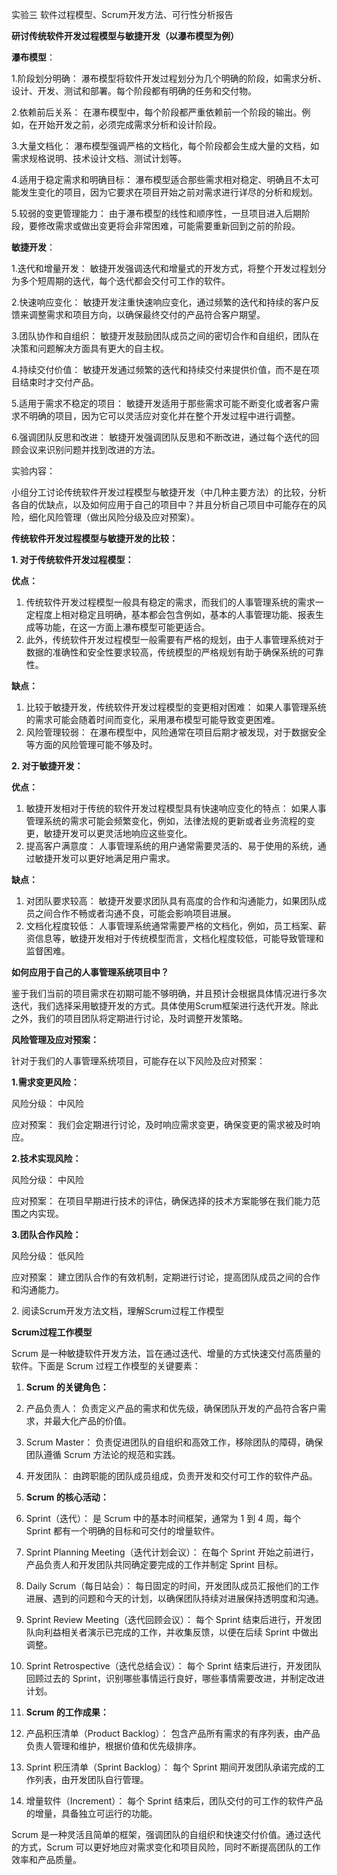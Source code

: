 ﻿实验三  软件过程模型<a name="_hlk129292765"></a>、Scrum开发方法、可行性分析报告

**研讨传统软件开发过程模型与敏捷开发（以瀑布模型为例）**

**瀑布模型**：

1\.阶段划分明确： 瀑布模型将软件开发过程划分为几个明确的阶段，如需求分析、设计、开发、测试和部署。每个阶段都有明确的任务和交付物。

2\.依赖前后关系： 在瀑布模型中，每个阶段都严重依赖前一个阶段的输出。例如，在开始开发之前，必须完成需求分析和设计阶段。

3\.大量文档化： 瀑布模型强调严格的文档化，每个阶段都会生成大量的文档，如需求规格说明、技术设计文档、测试计划等。

4\.适用于稳定需求和明确目标： 瀑布模型适合那些需求相对稳定、明确且不太可能发生变化的项目，因为它要求在项目开始之前对需求进行详尽的分析和规划。

5\.较弱的变更管理能力： 由于瀑布模型的线性和顺序性，一旦项目进入后期阶段，要修改需求或做出变更将会非常困难，可能需要重新回到之前的阶段。

**敏捷开发**：

1\.迭代和增量开发： 敏捷开发强调迭代和增量式的开发方式，将整个开发过程划分为多个短周期的迭代，每个迭代都会交付可工作的软件。

2\.快速响应变化： 敏捷开发注重快速响应变化，通过频繁的迭代和持续的客户反馈来调整需求和项目方向，以确保最终交付的产品符合客户期望。

3\.团队协作和自组织： 敏捷开发鼓励团队成员之间的密切合作和自组织，团队在决策和问题解决方面具有更大的自主权。

4\.持续交付价值： 敏捷开发通过频繁的迭代和持续交付来提供价值，而不是在项目结束时才交付产品。

5\.适用于需求不稳定的项目： 敏捷开发适用于那些需求可能不断变化或者客户需求不明确的项目，因为它可以灵活应对变化并在整个开发过程中进行调整。

6\.强调团队反思和改进： 敏捷开发强调团队反思和不断改进，通过每个迭代的回顾会议来识别问题并找到改进的方法。

实验内容：

小组分工讨论传统软件开发过程模型与敏捷开发（中几种主要方法）的比较，分析各自的优缺点，以及如何应用于自己的项目中？并且分析自己项目中可能存在的风险，细化风险管理（做出风险分级及应对预案）。

**传统软件开发过程模型与敏捷开发的比较：**

**1. 对于传统软件开发过程模型：**

**优点：**

1. 传统软件开发过程模型一般具有稳定的需求，而我们的人事管理系统的需求一定程度上相对稳定且明确，基本都会包含例如，基本的人事管理功能、报表生成等功能，在这一方面上瀑布模型可能更适合。
1. 此外，传统软件开发过程模型一般需要有严格的规划，由于人事管理系统对于数据的准确性和安全性要求较高，传统模型的严格规划有助于确保系统的可靠性。

**缺点：**

1. 比较于敏捷开发，传统软件开发过程模型的变更相对困难： 如果人事管理系统的需求可能会随着时间而变化，采用瀑布模型可能导致变更困难。
1. 风险管理较弱： 在瀑布模型中，风险通常在项目后期才被发现，对于数据安全等方面的风险管理可能不够及时。

**2. 对于敏捷开发：**

**优点：**

1. 敏捷开发相对于传统的软件开发过程模型具有快速响应变化的特点： 如果人事管理系统的需求可能会频繁变化，例如，法律法规的更新或者业务流程的变更，敏捷开发可以更灵活地响应这些变化。
1. 提高客户满意度： 人事管理系统的用户通常需要灵活的、易于使用的系统，通过敏捷开发可以更好地满足用户需求。

**缺点：**

1. 对团队要求较高： 敏捷开发要求团队具有高度的合作和沟通能力，如果团队成员之间合作不畅或者沟通不良，可能会影响项目进展。
1. 文档化程度较低： 人事管理系统通常需要严格的文档化，例如，员工档案、薪资信息等，敏捷开发相对于传统模型而言，文档化程度较低，可能导致管理和监督困难。

**如何应用于自己的人事管理系统项目中？**

鉴于我们当前的项目需求在初期可能不够明确，并且预计会根据具体情况进行多次迭代，我们选择采用敏捷开发的方式。具体使用Scrum框架进行迭代开发。除此之外，我们的项目团队将定期进行讨论，及时调整开发策略。

**风险管理及应对预案：**

针对于我们的人事管理系统项目，可能存在以下风险及应对预案：

**1.需求变更风险：**

风险分级： 中风险

应对预案： 我们会定期进行讨论，及时响应需求变更，确保变更的需求被及时响应。

**2.技术实现风险：**

风险分级： 中风险

应对预案： 在项目早期进行技术的评估，确保选择的技术方案能够在我们能力范围之内实现。

**3.团队合作风险：**

风险分级： 低风险

应对预案： 建立团队合作的有效机制，定期进行讨论，提高团队成员之间的合作和沟通能力。

2\. 阅读Scrum开发方法文档，理解Scrum过程工作模型   

**Scrum过程工作模型**

Scrum 是一种敏捷软件开发方法，旨在通过迭代、增量的方式快速交付高质量的软件。下面是 Scrum 过程工作模型的关键要素：

1. **Scrum 的关键角色：**
1. 产品负责人： 负责定义产品的需求和优先级，确保团队开发的产品符合客户需求，并最大化产品的价值。
1. Scrum Master： 负责促进团队的自组织和高效工作，移除团队的障碍，确保团队遵循 Scrum 方法论的规范和实践。
1. 开发团队： 由跨职能的团队成员组成，负责开发和交付可工作的软件产品。


1. **Scrum 的核心活动：**
1. Sprint（迭代）： 是 Scrum 中的基本时间框架，通常为 1 到 4 周，每个 Sprint 都有一个明确的目标和可交付的增量软件。
1. Sprint Planning Meeting（迭代计划会议）： 在每个 Sprint 开始之前进行，产品负责人和开发团队共同确定要完成的工作并制定 Sprint 目标。
1. Daily Scrum（每日站会）： 每日固定的时间，开发团队成员汇报他们的工作进展、遇到的问题和今天的计划，以确保团队持续对进展保持透明度和沟通。
1. Sprint Review Meeting（迭代回顾会议）： 每个 Sprint 结束后进行，开发团队向利益相关者演示已完成的工作，并收集反馈，以便在后续 Sprint 中做出调整。
1. Sprint Retrospective（迭代总结会议）： 每个 Sprint 结束后进行，开发团队回顾过去的 Sprint，识别哪些事情运行良好，哪些事情需要改进，并制定改进计划。

1. **Scrum 的工作成果：**
1. 产品积压清单（Product Backlog）： 包含产品所有需求的有序列表，由产品负责人管理和维护，根据价值和优先级排序。
1. Sprint 积压清单（Sprint Backlog）： 每个 Sprint 期间开发团队承诺完成的工作列表，由开发团队自行管理。
1. 增量软件（Increment）： 每个 Sprint 结束后，团队交付的可工作的软件产品的增量，具备独立可运行的功能。

Scrum 是一种灵活且简单的框架，强调团队的自组织和快速交付价值。通过迭代的方式，Scrum 可以更好地应对需求变化和项目风险，同时不断提高团队的工作效率和产品质量。
